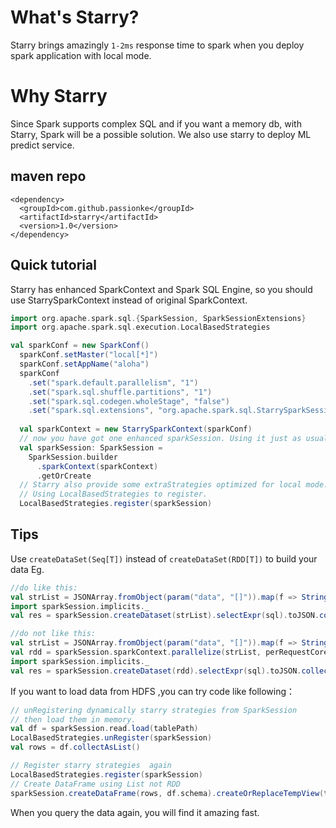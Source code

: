 # What's Starry?

Starry brings amazingly `1-2ms`  response time to spark when you deploy spark application with local mode.

# Why Starry 

Since Spark supports complex SQL and if you want a memory db, with Starry, Spark will be a possible solution.
We also use starry to deploy ML predict service.

## maven repo

```
<dependency>
  <groupId>com.github.passionke</groupId>
  <artifactId>starry</artifactId>
  <version>1.0</version>
</dependency>
```


## Quick tutorial

Starry has enhanced SparkContext and Spark SQL Engine, so you should use StarrySparkContext instead of original 
SparkContext.

```scala
import org.apache.spark.sql.{SparkSession, SparkSessionExtensions}
import org.apache.spark.sql.execution.LocalBasedStrategies

val sparkConf = new SparkConf()
  sparkConf.setMaster("local[*]")
  sparkConf.setAppName("aloha")
  sparkConf
    .set("spark.default.parallelism", "1")
    .set("spark.sql.shuffle.partitions", "1")
    .set("spark.sql.codegen.wholeStage", "false")
    .set("spark.sql.extensions", "org.apache.spark.sql.StarrySparkSessionExtension")
  
  val sparkContext = new StarrySparkContext(sparkConf)
  // now you have got one enhanced sparkSession. Using it just as usual.
  val sparkSession: SparkSession =
    SparkSession.builder
      .sparkContext(sparkContext)
      .getOrCreate
  // Starry also provide some extraStrategies optimized for local mode. 
  // Using LocalBasedStrategies to register.
  LocalBasedStrategies.register(sparkSession)  
```

## Tips

Use `createDataSet(Seq[T])` instead of `createDataSet(RDD[T])` to build your data Eg.

```scala
//do like this:
val strList = JSONArray.fromObject(param("data", "[]")).map(f => StringFeature(f.toString))
import sparkSession.implicits._
val res = sparkSession.createDataset(strList).selectExpr(sql).toJSON.collect().mkString(",")

//do not like this:
val strList = JSONArray.fromObject(param("data", "[]")).map(f => StringFeature(f.toString))
val rdd = sparkSession.sparkContext.parallelize(strList, perRequestCoreNum)
import sparkSession.implicits._
val res = sparkSession.createDataset(rdd).selectExpr(sql).toJSON.collect().mkString(",")
```

If you want to load data from HDFS ,you can try code like following：

```scala
// unRegistering dynamically starry strategies from SparkSession
// then load them in memory.
val df = sparkSession.read.load(tablePath)
LocalBasedStrategies.unRegister(sparkSession)
val rows = df.collectAsList()

// Register starry strategies  again 
LocalBasedStrategies.register(sparkSession)
// Create DataFrame using List not RDD 
sparkSession.createDataFrame(rows, df.schema).createOrReplaceTempView(tableName)
```

When you query the data again, you will find it amazing fast.
